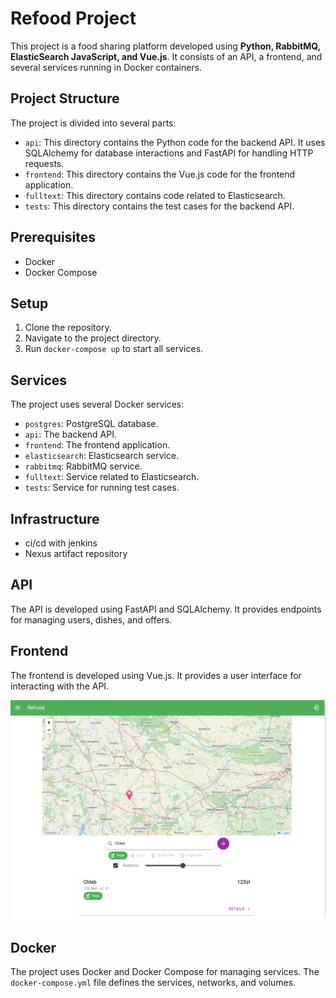 # Refood Project

This project is a food sharing platform developed using **Python, RabbitMQ, ElasticSearch JavaScript, and Vue.js**. It consists of an API, a frontend, and several services running in Docker containers.

## Project Structure

The project is divided into several parts:

- `api`: This directory contains the Python code for the backend API. It uses SQLAlchemy for database interactions and FastAPI for handling HTTP requests.
- `frontend`: This directory contains the Vue.js code for the frontend application.
- `fulltext`: This directory contains code related to Elasticsearch.
- `tests`: This directory contains the test cases for the backend API.

## Prerequisites

- Docker
- Docker Compose


## Setup

1. Clone the repository.
2. Navigate to the project directory.
3. Run `docker-compose up` to start all services.

## Services

The project uses several Docker services:

- `postgres`: PostgreSQL database.
- `api`: The backend API.
- `frontend`: The frontend application.
- `elasticsearch`: Elasticsearch service.
- `rabbitmq`: RabbitMQ service.
- `fulltext`: Service related to Elasticsearch.
- `tests`: Service for running test cases.

## Infrastructure
- ci/cd with jenkins
- Nexus artifact repository

## API

The API is developed using FastAPI and SQLAlchemy. It provides endpoints for managing users, dishes, and offers.

## Frontend

The frontend is developed using Vue.js. It provides a user interface for interacting with the API.

![img.png](hello-world/img.png)

## Docker

The project uses Docker and Docker Compose for managing services. The `docker-compose.yml` file defines the services, networks, and volumes.

